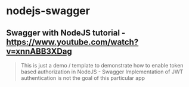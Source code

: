 # nodejs-swagger

## Swagger with NodeJS tutorial - https://www.youtube.com/watch?v=xnnABB3XDag

> This is just a demo / template to demonstrate how to enable token based authorization in NodeJS - Swagger
> Implementation of JWT authentication is not the goal of this particular app
